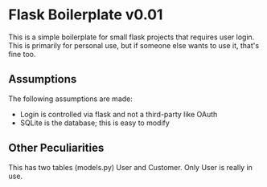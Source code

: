 # Flask Boilerplate v0.01

This is a simple boilerplate for small flask projects that requires user login. This is primarily for personal use, but if someone else wants to use it, that's fine too.

## Assumptions

The following assumptions are made:
- Login is controlled via flask and not a third-party like OAuth
- SQLite is the database; this is easy to modify

## Other Peculiarities

This has two tables (models.py) User and Customer. Only User is really in use. 
